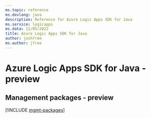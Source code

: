 ```yaml
---
ms.topic: reference
ms.devlang: java
description: Reference for Azure Logic Apps SDK for Java
ms.service: logicapps
ms.data: 11/05/2022
title: Azure Logic Apps SDK for Java
author: joshfree
ms.author: jfree
---
```

# Azure Logic Apps SDK for Java - preview

## Management packages - preview
[!INCLUDE [mgmt-packages](logic-apps-mgmt-index.md)]